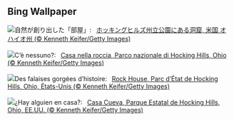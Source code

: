 ## Bing Wallpaper
![](https://www.bing.com/th?id=OHR.RockHouse_JA-JP8879635056_UHD.jpg&w=1000)自然が創り出した「部屋」:&nbsp;&ensp;[ホッキングヒルズ州立公園にある洞窟, 米国 オハイオ州 (© Kenneth Keifer/Getty Images)](https://www.bing.com/th?id=OHR.RockHouse_JA-JP8879635056_UHD.jpg)
<br><br/>
![](https://www.bing.com/th?id=OHR.RockHouse_IT-IT3726334751_UHD.jpg&w=1000)C’è nessuno?:&nbsp;&ensp;[Casa nella roccia, Parco nazionale di Hocking Hills, Ohio  (© Kenneth Keifer/Getty Images)](https://www.bing.com/th?id=OHR.RockHouse_IT-IT3726334751_UHD.jpg)
<br><br/>
![](https://www.bing.com/th?id=OHR.RockHouse_FR-FR0741762840_UHD.jpg&w=1000)Des falaises gorgées d’histoire:&nbsp;&ensp;[Rock House, Parc d’État de Hocking Hills, Ohio, États-Unis (© Kenneth Keifer/Getty Images)](https://www.bing.com/th?id=OHR.RockHouse_FR-FR0741762840_UHD.jpg)
<br><br/>
![](https://www.bing.com/th?id=OHR.RockHouse_ES-ES2728189388_UHD.jpg&w=1000)¿Hay alguien en casa?:&nbsp;&ensp;[Casa Cueva, Parque Estatal de Hocking Hills, Ohio, EE.UU. (© Kenneth Keifer/Getty Images)](https://www.bing.com/th?id=OHR.RockHouse_ES-ES2728189388_UHD.jpg)
<br><br/>
